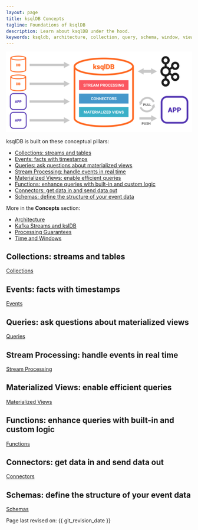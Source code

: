 ```yaml
---
layout: page
title: ksqlDB Concepts
tagline: Foundations of ksqlDB
description: Learn about ksqlDB under the hood.
keywords: ksqldb, architecture, collection, query, schema, window, view
---
```


![Diagram of ksqlDB architecure](../img/ksqldb-architecture.png)

ksqlDB is built on these conceptual pillars:

- [Collections: streams and tables](#collections-streams-and-tables)
- [Events: facts with timestamps](#events-facts-with-timestamps)
- [Queries: ask questions about materialized views](#queries-ask-questions-about-materialized-views)
- [Stream Processing: handle events in real time](#stream-processing-handle-events-in-real-time)
- [Materialized Views: enable efficient queries](#materialized-views-enable-efficient-queries)
- [Functions: enhance queries with built-in and custom logic](#functions-enhance-queries-with-built-in-and-custom-logic)
- [Connectors: get data in and send data out](#connectors-get-data-in-and-send-data-out)
- [Schemas: define the structure of your event data](#schemas-define-the-structure-of-your-event-data)

More in the **Concepts** section:

- [Architecture](ksql-architecture.md)
- [Kafka Streams and kslDB](ksql-and-kafka-streams.md)
- [Processing Guarantees](ksqldb-processing-guarantees.md)
- [Time and Windows](time-and-windows-in-ksql-queries.md)

Collections: streams and tables
-------------------------------

[Collections](collections/index.md)

Events: facts with timestamps
-----------------------------

[Events](events.md)

Queries: ask questions about materialized views
-----------------------------------------------

[Queries](queries/index.md)

Stream Processing: handle events in real time
------------------------------------------------

[Stream Processing](stream-processing.md)

Materialized Views: enable efficient queries
--------------------------------------------

[Materialized Views](materialized-views.md)

Functions: enhance queries with built-in and custom logic
---------------------------------------------------------

[Functions](functions.md)

Connectors: get data in and send data out
-----------------------------------------

[Connectors](connectors.md)

Schemas: define the structure of your event data
------------------------------------------------

[Schemas](ksqldb-schemas.md)

Page last revised on: {{ git_revision_date }}
